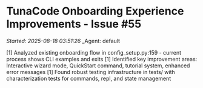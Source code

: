 # TunaCode Onboarding Experience Improvements - Issue #55
_Started: 2025-08-18 03:51:26_
_Agent: default

[1] Analyzed existing onboarding flow in config_setup.py:159 - current process shows CLI examples and exits
[1] Identified key improvement areas: Interactive wizard mode, QuickStart command, tutorial system, enhanced error messages
[1] Found robust testing infrastructure in tests/ with characterization tests for commands, repl, and state management
